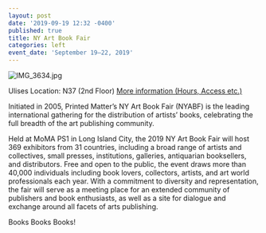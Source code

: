 ```yaml
---
layout: post
date: '2019-09-19 12:32 -0400'
published: true
title: NY Art Book Fair
categories: left
event_date: 'September 19–22, 2019'
---
```

![IMG_3634.jpg]({{site.baseurl}}/assets/img/IMG_3634.jpg)

Ulises Location: N37 (2nd Floor)
[More information (Hours, Access etc.)](https://nyabf2019.printedmatterartbookfairs.org/About)

Initiated in 2005, Printed Matter’s NY Art Book Fair (NYABF) is the leading international gathering for the distribution of artists’ books, celebrating the full breadth of the art publishing community.

Held at MoMA PS1 in Long Island City, the 2019 NY Art Book Fair will host 369 exhibitors from 31 countries, including a broad range of artists and collectives, small presses, institutions, galleries, antiquarian booksellers, and distributors. Free and open to the public, the event draws more than 40,000 individuals including book lovers, collectors, artists, and art world professionals each year. With a commitment to diversity and representation, the fair will serve as a meeting place for an extended community of publishers and book enthusiasts, as well as a site for dialogue and exchange around all facets of arts publishing.

Books Books Books!
